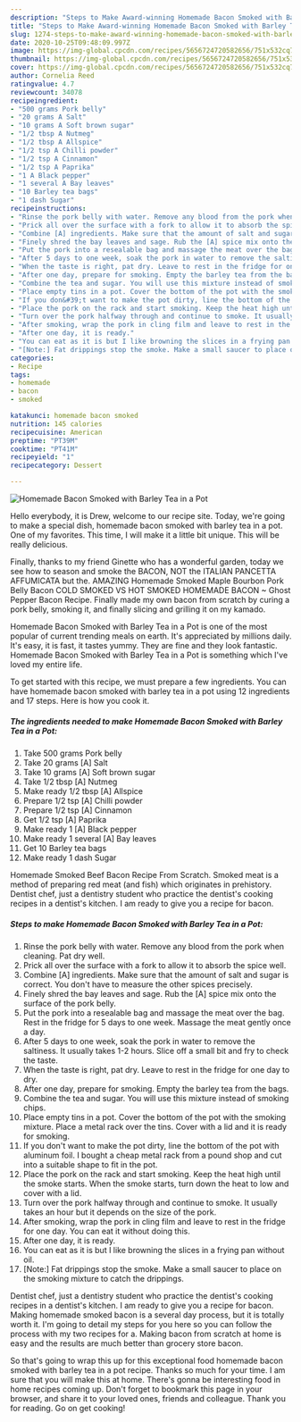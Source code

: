```yaml
---
description: "Steps to Make Award-winning Homemade Bacon Smoked with Barley Tea in a Pot"
title: "Steps to Make Award-winning Homemade Bacon Smoked with Barley Tea in a Pot"
slug: 1274-steps-to-make-award-winning-homemade-bacon-smoked-with-barley-tea-in-a-pot
date: 2020-10-25T09:48:09.997Z
image: https://img-global.cpcdn.com/recipes/5656724720582656/751x532cq70/homemade-bacon-smoked-with-barley-tea-in-a-pot-recipe-main-photo.jpg
thumbnail: https://img-global.cpcdn.com/recipes/5656724720582656/751x532cq70/homemade-bacon-smoked-with-barley-tea-in-a-pot-recipe-main-photo.jpg
cover: https://img-global.cpcdn.com/recipes/5656724720582656/751x532cq70/homemade-bacon-smoked-with-barley-tea-in-a-pot-recipe-main-photo.jpg
author: Cornelia Reed
ratingvalue: 4.7
reviewcount: 34078
recipeingredient:
- "500 grams Pork belly"
- "20 grams A Salt"
- "10 grams A Soft brown sugar"
- "1/2 tbsp A Nutmeg"
- "1/2 tbsp A Allspice"
- "1/2 tsp A Chilli powder"
- "1/2 tsp A Cinnamon"
- "1/2 tsp A Paprika"
- "1 A Black pepper"
- "1 several A Bay leaves"
- "10 Barley tea bags"
- "1 dash Sugar"
recipeinstructions:
- "Rinse the pork belly with water. Remove any blood from the pork when cleaning. Pat dry well."
- "Prick all over the surface with a fork to allow it to absorb the spice well."
- "Combine [A] ingredients. Make sure that the amount of salt and sugar is correct. You don&#39;t have to measure the other spices precisely."
- "Finely shred the bay leaves and sage. Rub the [A] spice mix onto the surface of the pork belly."
- "Put the pork into a resealable bag and massage the meat over the bag. Rest in the fridge for 5 days to one week. Massage the meat gently once a day."
- "After 5 days to one week, soak the pork in water to remove the saltiness. It usually takes 1-2 hours. Slice off a small bit and fry to check the taste."
- "When the taste is right, pat dry. Leave to rest in the fridge for one day to dry."
- "After one day, prepare for smoking. Empty the barley tea from the bags."
- "Combine the tea and sugar. You will use this mixture instead of smoking chips."
- "Place empty tins in a pot. Cover the bottom of the pot with the smoking mixture. Place a metal rack over the tins. Cover with a lid and it is ready for smoking."
- "If you don&#39;t want to make the pot dirty, line the bottom of the pot with aluminum foil. I bought a cheap metal rack from a pound shop and cut into a suitable shape to fit in the pot."
- "Place the pork on the rack and start smoking. Keep the heat high until the smoke starts. When the smoke starts, turn down the heat to low and cover with a lid."
- "Turn over the pork halfway through and continue to smoke. It usually takes an hour but it depends on the size of the pork."
- "After smoking, wrap the pork in cling film and leave to rest in the fridge for one day. You can eat it without doing this."
- "After one day, it is ready."
- "You can eat as it is but I like browning the slices in a frying pan without oil."
- "[Note:] Fat drippings stop the smoke. Make a small saucer to place on the smoking mixture to catch the drippings."
categories:
- Recipe
tags:
- homemade
- bacon
- smoked

katakunci: homemade bacon smoked 
nutrition: 145 calories
recipecuisine: American
preptime: "PT39M"
cooktime: "PT41M"
recipeyield: "1"
recipecategory: Dessert

---
```



![Homemade Bacon Smoked with Barley Tea in a Pot](https://img-global.cpcdn.com/recipes/5656724720582656/751x532cq70/homemade-bacon-smoked-with-barley-tea-in-a-pot-recipe-main-photo.jpg)

Hello everybody, it is Drew, welcome to our recipe site. Today, we're going to make a special dish, homemade bacon smoked with barley tea in a pot. One of my favorites. This time, I will make it a little bit unique. This will be really delicious.

Finally, thanks to my friend Ginette who has a wonderful garden, today we see how to season and smoke the BACON, NOT the ITALIAN PANCETTA AFFUMICATA but the. AMAZING Homemade Smoked Maple Bourbon Pork Belly Bacon COLD SMOKED VS HOT SMOKED HOMEMADE BACON ~ Ghost Pepper Bacon Recipe. Finally made my own bacon from scratch by curing a pork belly, smoking it, and finally slicing and grilling it on my kamado.

Homemade Bacon Smoked with Barley Tea in a Pot is one of the most popular of current trending meals on earth. It's appreciated by millions daily. It's easy, it is fast, it tastes yummy. They are fine and they look fantastic. Homemade Bacon Smoked with Barley Tea in a Pot is something which I've loved my entire life.


To get started with this recipe, we must prepare a few ingredients. You can have homemade bacon smoked with barley tea in a pot using 12 ingredients and 17 steps. Here is how you cook it.

<!--inarticleads1-->

##### The ingredients needed to make Homemade Bacon Smoked with Barley Tea in a Pot:

1. Take 500 grams Pork belly
1. Take 20 grams [A] Salt
1. Take 10 grams [A] Soft brown sugar
1. Take 1/2 tbsp [A] Nutmeg
1. Make ready 1/2 tbsp [A] Allspice
1. Prepare 1/2 tsp [A] Chilli powder
1. Prepare 1/2 tsp [A] Cinnamon
1. Get 1/2 tsp [A] Paprika
1. Make ready 1 [A] Black pepper
1. Make ready 1 several [A] Bay leaves
1. Get 10 Barley tea bags
1. Make ready 1 dash Sugar


Homemade Smoked Beef Bacon Recipe From Scratch. Smoked meat is a method of preparing red meat (and fish) which originates in prehistory. Dentist chef, just a dentistry student who practice the dentist&#39;s cooking recipes in a dentist&#39;s kitchen. I am ready to give you a recipe for bacon. 

<!--inarticleads2-->

##### Steps to make Homemade Bacon Smoked with Barley Tea in a Pot:

1. Rinse the pork belly with water. Remove any blood from the pork when cleaning. Pat dry well.
1. Prick all over the surface with a fork to allow it to absorb the spice well.
1. Combine [A] ingredients. Make sure that the amount of salt and sugar is correct. You don&#39;t have to measure the other spices precisely.
1. Finely shred the bay leaves and sage. Rub the [A] spice mix onto the surface of the pork belly.
1. Put the pork into a resealable bag and massage the meat over the bag. Rest in the fridge for 5 days to one week. Massage the meat gently once a day.
1. After 5 days to one week, soak the pork in water to remove the saltiness. It usually takes 1-2 hours. Slice off a small bit and fry to check the taste.
1. When the taste is right, pat dry. Leave to rest in the fridge for one day to dry.
1. After one day, prepare for smoking. Empty the barley tea from the bags.
1. Combine the tea and sugar. You will use this mixture instead of smoking chips.
1. Place empty tins in a pot. Cover the bottom of the pot with the smoking mixture. Place a metal rack over the tins. Cover with a lid and it is ready for smoking.
1. If you don&#39;t want to make the pot dirty, line the bottom of the pot with aluminum foil. I bought a cheap metal rack from a pound shop and cut into a suitable shape to fit in the pot.
1. Place the pork on the rack and start smoking. Keep the heat high until the smoke starts. When the smoke starts, turn down the heat to low and cover with a lid.
1. Turn over the pork halfway through and continue to smoke. It usually takes an hour but it depends on the size of the pork.
1. After smoking, wrap the pork in cling film and leave to rest in the fridge for one day. You can eat it without doing this.
1. After one day, it is ready.
1. You can eat as it is but I like browning the slices in a frying pan without oil.
1. [Note:] Fat drippings stop the smoke. Make a small saucer to place on the smoking mixture to catch the drippings.


Dentist chef, just a dentistry student who practice the dentist&#39;s cooking recipes in a dentist&#39;s kitchen. I am ready to give you a recipe for bacon. Making homemade smoked bacon is a several day process, but it is totally worth it. I&#39;m going to detail my steps for you here so you can follow the process with my two recipes for a. Making bacon from scratch at home is easy and the results are much better than grocery store bacon. 

So that's going to wrap this up for this exceptional food homemade bacon smoked with barley tea in a pot recipe. Thanks so much for your time. I am sure that you will make this at home. There's gonna be interesting food in home recipes coming up. Don't forget to bookmark this page in your browser, and share it to your loved ones, friends and colleague. Thank you for reading. Go on get cooking!
